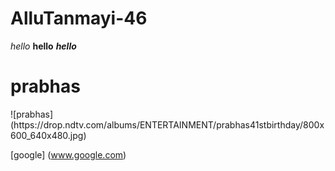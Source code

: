 # AlluTanmayi-46
*hello*
**hello**
***hello***
<h1>prabhas</h1>
![prabhas](https://drop.ndtv.com/albums/ENTERTAINMENT/prabhas41stbirthday/800x600_640x480.jpg)

[google]
(www.google.com)
